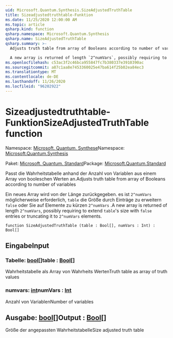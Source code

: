 ```yaml
---
uid: Microsoft.Quantum.Synthesis.SizeAdjustedTruthTable
title: Sizeadjustedtruthtable-Funktion
ms.date: 11/25/2020 12:00:00 AM
ms.topic: article
qsharp.kind: function
qsharp.namespace: Microsoft.Quantum.Synthesis
qsharp.name: SizeAdjustedTruthTable
qsharp.summary: >-
  Adjusts truth table from array of Booleans according to number of variables

  A new array is returned of length `2^numVars`, possibly requiring to extend `table`'s size with `false` entries or truncating it to `2^numVars` elements.
ms.openlocfilehash: c53ac3f2c46bca955847fc7b380337e3910390ac
ms.sourcegitcommit: a87c1aa8e7453360025e47ba614f25b02ea84ec3
ms.translationtype: MT
ms.contentlocale: de-DE
ms.lasthandoff: 11/26/2020
ms.locfileid: "96202922"
---
```

# <a name="sizeadjustedtruthtable-function"></a><span data-ttu-id="d43f3-102">Sizeadjustedtruthtable-Funktion</span><span class="sxs-lookup"><span data-stu-id="d43f3-102">SizeAdjustedTruthTable function</span></span>

<span data-ttu-id="d43f3-103">Namespace: [Microsoft. Quantum. Synthese](xref:Microsoft.Quantum.Synthesis)</span><span class="sxs-lookup"><span data-stu-id="d43f3-103">Namespace: [Microsoft.Quantum.Synthesis](xref:Microsoft.Quantum.Synthesis)</span></span>

<span data-ttu-id="d43f3-104">Paket: [Microsoft. Quantum. Standard](https://nuget.org/packages/Microsoft.Quantum.Standard)</span><span class="sxs-lookup"><span data-stu-id="d43f3-104">Package: [Microsoft.Quantum.Standard](https://nuget.org/packages/Microsoft.Quantum.Standard)</span></span>


<span data-ttu-id="d43f3-105">Passt die Wahrheitstabelle anhand der Anzahl von Variablen aus einem Array von booleschen Werten an.</span><span class="sxs-lookup"><span data-stu-id="d43f3-105">Adjusts truth table from array of Booleans according to number of variables</span></span>

<span data-ttu-id="d43f3-106">Ein neues Array wird von der Länge zurückgegeben. es ist `2^numVars` möglicherweise erforderlich, `table` die Größe durch Einträge zu erweitern `false` oder Sie auf Elemente zu kürzen `2^numVars` .</span><span class="sxs-lookup"><span data-stu-id="d43f3-106">A new array is returned of length `2^numVars`, possibly requiring to extend `table`'s size with `false` entries or truncating it to `2^numVars` elements.</span></span>

```qsharp
function SizeAdjustedTruthTable (table : Bool[], numVars : Int) : Bool[]
```


## <a name="input"></a><span data-ttu-id="d43f3-107">Eingabe</span><span class="sxs-lookup"><span data-stu-id="d43f3-107">Input</span></span>

### <a name="table--bool"></a><span data-ttu-id="d43f3-108">Tabelle: [bool](xref:microsoft.quantum.lang-ref.bool)[]</span><span class="sxs-lookup"><span data-stu-id="d43f3-108">table : [Bool](xref:microsoft.quantum.lang-ref.bool)[]</span></span>

<span data-ttu-id="d43f3-109">Wahrheitstabelle als Array von Wahrheits Werten</span><span class="sxs-lookup"><span data-stu-id="d43f3-109">Truth table as array of truth values</span></span>


### <a name="numvars--int"></a><span data-ttu-id="d43f3-110">numvars: [int](xref:microsoft.quantum.lang-ref.int)</span><span class="sxs-lookup"><span data-stu-id="d43f3-110">numVars : [Int](xref:microsoft.quantum.lang-ref.int)</span></span>

<span data-ttu-id="d43f3-111">Anzahl von Variablen</span><span class="sxs-lookup"><span data-stu-id="d43f3-111">Number of variables</span></span>



## <a name="output--bool"></a><span data-ttu-id="d43f3-112">Ausgabe: [bool](xref:microsoft.quantum.lang-ref.bool)[]</span><span class="sxs-lookup"><span data-stu-id="d43f3-112">Output : [Bool](xref:microsoft.quantum.lang-ref.bool)[]</span></span>

<span data-ttu-id="d43f3-113">Größe der angepassten Wahrheitstabelle</span><span class="sxs-lookup"><span data-stu-id="d43f3-113">Size adjusted truth table</span></span>